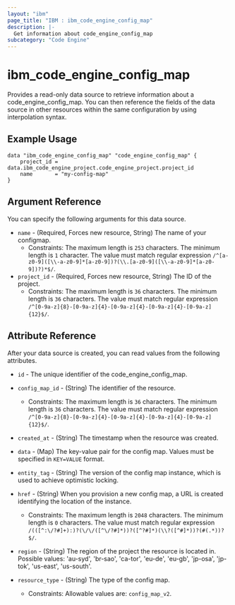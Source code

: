 ```yaml
---
layout: "ibm"
page_title: "IBM : ibm_code_engine_config_map"
description: |-
  Get information about code_engine_config_map
subcategory: "Code Engine"
---
```


# ibm_code_engine_config_map

Provides a read-only data source to retrieve information about a code_engine_config_map. You can then reference the fields of the data source in other resources within the same configuration by using interpolation syntax.

## Example Usage

```hcl
data "ibm_code_engine_config_map" "code_engine_config_map" {
	project_id = data.ibm_code_engine_project.code_engine_project.project_id
	name       = "my-config-map"
}
```

## Argument Reference

You can specify the following arguments for this data source.

* `name` - (Required, Forces new resource, String) The name of your configmap.
  * Constraints: The maximum length is `253` characters. The minimum length is `1` character. The value must match regular expression `/^[a-z0-9]([\\-a-z0-9]*[a-z0-9])?(\\.[a-z0-9]([\\-a-z0-9]*[a-z0-9])?)*$/`.
* `project_id` - (Required, Forces new resource, String) The ID of the project.
  * Constraints: The maximum length is `36` characters. The minimum length is `36` characters. The value must match regular expression `/^[0-9a-z]{8}-[0-9a-z]{4}-[0-9a-z]{4}-[0-9a-z]{4}-[0-9a-z]{12}$/`.

## Attribute Reference

After your data source is created, you can read values from the following attributes.

* `id` - The unique identifier of the code_engine_config_map.

* `config_map_id` - (String) The identifier of the resource.
  * Constraints: The maximum length is `36` characters. The minimum length is `36` characters. The value must match regular expression `/^[0-9a-z]{8}-[0-9a-z]{4}-[0-9a-z]{4}-[0-9a-z]{4}-[0-9a-z]{12}$/`.

* `created_at` - (String) The timestamp when the resource was created.

* `data` - (Map) The key-value pair for the config map. Values must be specified in `KEY=VALUE` format.

* `entity_tag` - (String) The version of the config map instance, which is used to achieve optimistic locking.

* `href` - (String) When you provision a new config map,  a URL is created identifying the location of the instance.
  * Constraints: The maximum length is `2048` characters. The minimum length is `0` characters. The value must match regular expression `/(([^:\/?#]+):)?(\/\/([^\/?#]*))?([^?#]*)(\\?([^#]*))?(#(.*))?$/`.

* `region` - (String) The region of the project the resource is located in. Possible values: 'au-syd', 'br-sao', 'ca-tor', 'eu-de', 'eu-gb', 'jp-osa', 'jp-tok', 'us-east', 'us-south'.

* `resource_type` - (String) The type of the config map.
  * Constraints: Allowable values are: `config_map_v2`.

